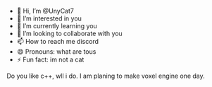 - 👋 Hi, I’m @UnyCat7
- 👀 I’m interested in you
- 🌱 I’m currently learning you
- 💞️ I’m looking to collaborate with you
- 📫 How to reach me discord
- 😄 Pronouns: what are tous
- ⚡ Fun fact: im not a cat

Do you like c++, wll i do. I am planing to make voxel engine one day.
